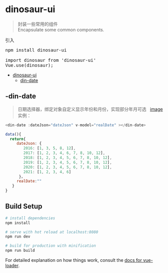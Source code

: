 # dinosaur-ui
>封装一些常用的组件  
Encapsulate some common components.

引入
<pre>
npm install dinosaur-ui

import dinosaur from 'dinosaur-ui'
Vue.use(dinosaur);
</pre>
- [dinosaur-ui](#dinosaur-ui)
  - [din-date](#din-date)

## -din-date
>日期选择器，绑定对象自定义显示年份和月份，实现部分年月可选  
[image](http://wx3.sinaimg.cn/mw690/a73bc6a1ly1fmh6q103hmj20h408amz1.jpg)
实例：
```js
<din-date :dateJson="dateJson" v-model="realDate" ></din-date>

data(){
  return{
     dateJson: {
        2016: [1, 3, 5, 8, 12],
        2017: [1, 2, 3, 4, 6, 7, 8, 10, 12],
        2018: [1, 2, 3, 4, 5, 6, 7, 8, 10, 12],
        2019: [1, 2, 3, 4, 5, 6, 7, 8, 10, 12],
        2020: [1, 2, 3, 4, 5, 6, 7, 8, 10, 12],
        2021: [1, 2, 3, 4, 6]
      }，
     realDate:""
   }
}

```

## Build Setup

``` bash
# install dependencies
npm install

# serve with hot reload at localhost:8080
npm run dev

# build for production with minification
npm run build
```

For detailed explanation on how things work, consult the [docs for vue-loader](http://vuejs.github.io/vue-loader).
